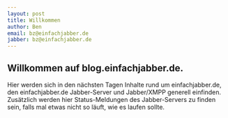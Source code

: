 ```yaml
---
layout: post
title: Willkommen
author: Ben
email: bz@einfachjabber.de
jabber: bz@einfachjabber.de
---
```


## Willkommen auf blog.einfachjabber.de.

Hier werden sich in den nächsten Tagen Inhalte rund um einfachjabber.de, den
einfachjabber.de Jabber-Server und Jabber/XMPP generell einfinden. Zusätzlich
werden hier Status-Meldungen des Jabber-Servers zu finden sein, falls mal
etwas nicht so läuft, wie es laufen sollte.
